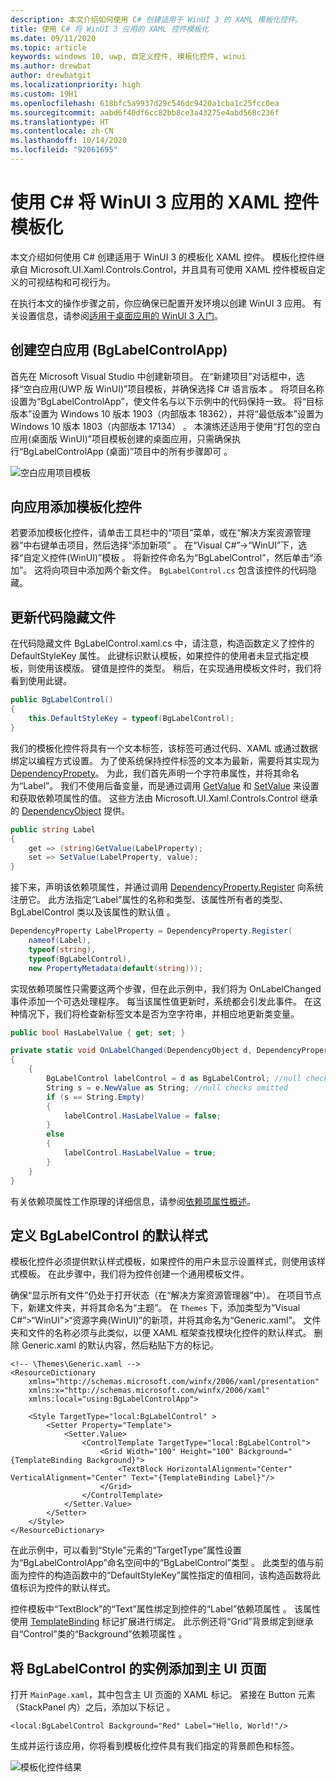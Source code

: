 ```yaml
---
description: 本文介绍如何使用 C# 创建适用于 WinUI 3 的 XAML 模板化控件。
title: 使用 C# 将 WinUI 3 应用的 XAML 控件模板化
ms.date: 09/11/2020
ms.topic: article
keywords: windows 10, uwp, 自定义控件, 模板化控件, winui
ms.author: drewbat
author: drewbatgit
ms.localizationpriority: high
ms.custom: 19H1
ms.openlocfilehash: 618bfc5a9937d29c546dc9420a1cba1c25fcc0ea
ms.sourcegitcommit: aabd6f40df6cc82bb8ce3a43275e4abd568c236f
ms.translationtype: HT
ms.contentlocale: zh-CN
ms.lasthandoff: 10/14/2020
ms.locfileid: "92061695"
---
```

# <a name="templated-xaml-controls-for-winui-3-apps-with-c"></a>使用 C# 将 WinUI 3 应用的 XAML 控件模板化

本文介绍如何使用 C# 创建适用于 WinUI 3 的模板化 XAML 控件。 模板化控件继承自 Microsoft.UI.Xaml.Controls.Control，并且具有可使用 XAML 控件模板自定义的可视结构和可视行为。

在执行本文的操作步骤之前，你应确保已配置开发环境以创建 WinUI 3 应用。 有关设置信息，请参阅[适用于桌面应用的 WinUI 3 入门](./get-started-winui3-for-desktop.md)。

## <a name="create-a-blank-app-bglabelcontrolapp"></a>创建空白应用 (BgLabelControlApp)

首先在 Microsoft Visual Studio 中创建新项目。 在“新建项目”对话框中，选择“空白应用(UWP 版 WinUI)”项目模板，并确保选择 C# 语言版本 。 将项目名称设置为“BgLabelControlApp”，使文件名与以下示例中的代码保持一致。 将“目标版本”设置为 Windows 10 版本 1903（内部版本 18362），并将“最低版本”设置为 Windows 10 版本 1803（内部版本 17134） 。 本演练还适用于使用“打包的空白应用(桌面版 WinUI)”项目模板创建的桌面应用，只需确保执行“BgLabelControlApp (桌面)”项目中的所有步骤即可 。

![空白应用项目模板](images/winui-csharp-new-project-uwp.png)

## <a name="add-a-templated-control-to-your-app"></a>向应用添加模板化控件

若要添加模板化控件，请单击工具栏中的“项目”菜单，或在“解决方案资源管理器”中右键单击项目，然后选择“添加新项”  。 在“Visual C#”->“WinUI”下，选择“自定义控件(WinUI)”模板 。 将新控件命名为“BgLabelControl”，然后单击“添加”。 这将向项目中添加两个新文件。 `BgLabelControl.cs` 包含该控件的代码隐藏。 

## <a name="update-the-code-behind-file"></a>更新代码隐藏文件

在代码隐藏文件 BgLabelControl.xaml.cs 中，请注意，构造函数定义了控件的 DefaultStyleKey 属性。 此键标识默认模板，如果控件的使用者未显式指定模板，则使用该模版。 键值是控件的类型。 稍后，在实现通用模板文件时，我们将看到使用此键。

```csharp
public BgLabelControl()
{
    this.DefaultStyleKey = typeof(BgLabelControl);
}
```

我们的模板化控件将具有一个文本标签，该标签可通过代码、XAML 或通过数据绑定以编程方式设置。 为了使系统保持控件标签的文本为最新，需要将其实现为 [DependencyPropety](/uwp/api/Windows.UI.Xaml.DependencyProperty)。 为此，我们首先声明一个字符串属性，并将其命名为“Label”。 我们不使用后备变量，而是通过调用 [GetValue](/uwp/api/windows.ui.xaml.dependencyobject.getvalue) 和 [SetValue](/uwp/api/windows.ui.xaml.dependencyobject.setvalue) 来设置和获取依赖项属性的值。 这些方法由 Microsoft.UI.Xaml.Controls.Control 继承的 [DependencyObject](/uwp/api/windows.ui.xaml.dependencyobject) 提供。

```csharp
public string Label
{
    get => (string)GetValue(LabelProperty);
    set => SetValue(LabelProperty, value);
}
```
接下来，声明该依赖项属性，并通过调用 [DependencyProperty.Register](/uwp/api/windows.ui.xaml.dependencyproperty.register) 向系统注册它。 此方法指定“Label”属性的名称和类型、该属性所有者的类型、BgLabelControl 类以及该属性的默认值 。

```csharp
DependencyProperty LabelProperty = DependencyProperty.Register(
    nameof(Label), 
    typeof(string),
    typeof(BgLabelControl), 
    new PropertyMetadata(default(string)));
```

实现依赖项属性只需要这两个步骤，但在此示例中，我们将为 OnLabelChanged 事件添加一个可选处理程序。 每当该属性值更新时，系统都会引发此事件。 在这种情况下，我们将检查新标签文本是否为空字符串，并相应地更新类变量。

```csharp
public bool HasLabelValue { get; set; }

private static void OnLabelChanged(DependencyObject d, DependencyPropertyChangedEventArgs e)
{
    {
        BgLabelControl labelControl = d as BgLabelControl; //null checks omitted
        String s = e.NewValue as String; //null checks omitted
        if (s == String.Empty)
        {
            labelControl.HasLabelValue = false;
        }
        else
        {
            labelControl.HasLabelValue = true;
        }
    }
}
```
有关依赖项属性工作原理的详细信息，请参阅[依赖项属性概述](/windows/uwp/xaml-platform/dependency-properties-overview)。

## <a name="define-the-default-style-for-bglabelcontrol"></a>定义 BgLabelControl 的默认样式
模板化控件必须提供默认样式模板，如果控件的用户未显示设置样式，则使用该样式模板。 在此步骤中，我们将为控件创建一个通用模板文件。

确保“显示所有文件”仍处于打开状态（在“解决方案资源管理器”中）。  在项目节点下，新建文件夹，并将其命名为“主题”。 在 `Themes` 下，添加类型为“Visual C#”>“WinUI”>“资源字典(WinUI)”的新项，并将其命名为“Generic.xaml”。 文件夹和文件的名称必须与此类似，以便 XAML 框架查找模块化控件的默认样式。 删除 Generic.xaml 的默认内容，然后粘贴下方的标记。



```xaml
<!-- \Themes\Generic.xaml -->
<ResourceDictionary
    xmlns="http://schemas.microsoft.com/winfx/2006/xaml/presentation"
    xmlns:x="http://schemas.microsoft.com/winfx/2006/xaml"
    xmlns:local="using:BgLabelControlApp">

    <Style TargetType="local:BgLabelControl" >
        <Setter Property="Template">
            <Setter.Value>
                <ControlTemplate TargetType="local:BgLabelControl">
                    <Grid Width="100" Height="100" Background="{TemplateBinding Background}">
                        <TextBlock HorizontalAlignment="Center" VerticalAlignment="Center" Text="{TemplateBinding Label}"/>
                    </Grid>
                </ControlTemplate>
            </Setter.Value>
        </Setter>
    </Style>
</ResourceDictionary>
```

在此示例中，可以看到“Style”元素的“TargetType”属性设置为“BgLabelControlApp”命名空间中的“BgLabelControl”类型   。 此类型的值与前面为控件的构造函数中的“DefaultStyleKey”属性指定的值相同，该构造函数将此值标识为控件的默认样式。

控件模板中“TextBlock”的“Text”属性绑定到控件的“Label”依赖项属性  。 该属性使用 [TemplateBinding](/windows/uwp/xaml-platform/templatebinding-markup-extension) 标记扩展进行绑定。 此示例还将“Grid”背景绑定到继承自“Control”类的“Background”依赖项属性  。

## <a name="add-an-instance-of-bglabelcontrol-to-the-main-ui-page"></a>将 BgLabelControl 的实例添加到主 UI 页面

打开 `MainPage.xaml`，其中包含主 UI 页面的 XAML 标记。 紧接在 Button 元素（StackPanel 内）之后，添加以下标记 。

```xaml
<local:BgLabelControl Background="Red" Label="Hello, World!"/>
```

生成并运行该应用，你将看到模板化控件具有我们指定的背景颜色和标签。

![模板化控件结果](images/winui-templated-control-result.png)


